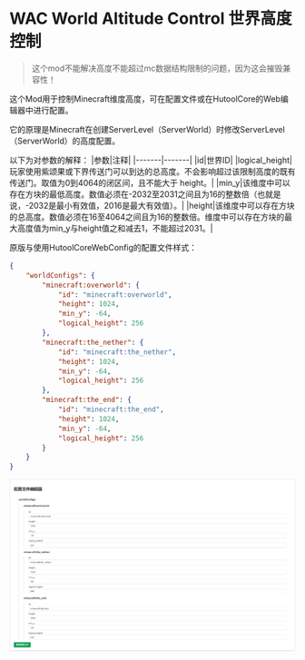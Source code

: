 # WAC World Altitude Control 世界高度控制
> 这个mod不能解决高度不能超过mc数据结构限制的问题，因为这会摧毁兼容性！    

这个Mod用于控制Minecraft维度高度，可在配置文件或在HutoolCore的Web编辑器中进行配置。

它的原理是Minecraft在创建ServerLevel（ServerWorld）时修改ServerLevel（ServerWorld）的高度配置。  

以下为对参数的解释：
|参数|注释|
|-------|-------|
|id|世界ID|
|logical_height|玩家使用紫颂果或下界传送门可以到达的总高度。不会影响超过该限制高度的既有传送门。取值为0到4064的闭区间，且不能大于 height。|
|min_y|该维度中可以存在方块的最低高度。数值必须在-2032至2031之间且为16的整数倍（也就是说，-2032是最小有效值，2016是最大有效值）。|
|height|该维度中可以存在方块的总高度。数值必须在16至4064之间且为16的整数倍。维度中可以存在方块的最大高度值为min_y与height值之和减去1，不能超过2031。|

原版与使用HutoolCoreWebConfig的配置文件样式：
```json
{
    "worldConfigs": {
        "minecraft:overworld": {
            "id": "minecraft:overworld",
            "height": 1024,
            "min_y": -64,
            "logical_height": 256
        },
        "minecraft:the_nether": {
            "id": "minecraft:the_nether",
            "height": 1024,
            "min_y": -64,
            "logical_height": 256
        },
        "minecraft:the_end": {
            "id": "minecraft:the_end",
            "height": 1024,
            "min_y": -64,
            "logical_height": 256
        }
    }
}
```
![屏幕截图 2023-05-06 173638.png](%E5%B1%8F%E5%B9%95%E6%88%AA%E5%9B%BE%202023-05-06%20173638.png)
